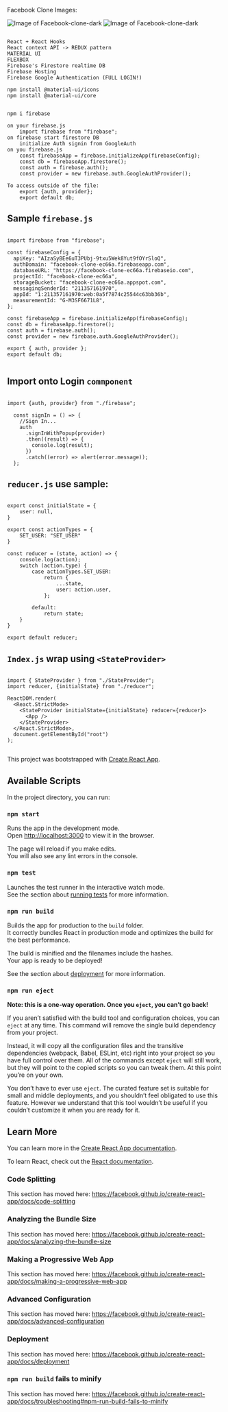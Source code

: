 Facebook Clone Images:

![Image of Facebook-clone-dark](./src/images/facebook-clone-readme-img.png)
![Image of Facebook-clone-dark](./src/images/facebook-clone-readme-img2.png)

```shell

React + React Hooks
React context API -> REDUX pattern
MATERIAL UI
FLEXBOX
Firebase's Firestore realtime DB
Firebase Hosting
Firebase Google Authentication (FULL LOGIN!)

```

```shell
npm install @material-ui/icons
npm install @material-ui/core

```

```shell

npm i firebase

on your firebase.js
    import firebase from "firebase";
on firebase start firestore DB
    initialize Auth signin from GoogleAuth
on you firebase.js
    const firebaseApp = firebase.initializeApp(firebaseConfig);
    const db = firebaseApp.firestore();
    const auth = firebase.auth();
    const provider = new firebase.auth.GoogleAuthProvider();

To access outside of the file:
    export {auth, provider};
    export default db;
```

## Sample `firebase.js`

```shell

import firebase from "firebase";

const firebaseConfig = {
  apiKey: "AIzaSyBEe6uT3PUbj-9txu5Wek8Yut9fOYrSloQ",
  authDomain: "facebook-clone-ec66a.firebaseapp.com",
  databaseURL: "https://facebook-clone-ec66a.firebaseio.com",
  projectId: "facebook-clone-ec66a",
  storageBucket: "facebook-clone-ec66a.appspot.com",
  messagingSenderId: "211357161970",
  appId: "1:211357161970:web:0a5f7874c25544c63bb36b",
  measurementId: "G-M3SF6671L8",
};

const firebaseApp = firebase.initializeApp(firebaseConfig);
const db = firebaseApp.firestore();
const auth = firebase.auth();
const provider = new firebase.auth.GoogleAuthProvider();

export { auth, provider };
export default db;


```

## Import onto Login `commponent`

```shell

import {auth, provider} from "./firebase";

  const signIn = () => {
    //Sign In...
    auth
      .signInWithPopup(provider)
      .then((result) => {
        console.log(result);
      })
      .catch((error) => alert(error.message));
  };
```

## `reducer.js` use sample:

```shell

export const initialState = {
    user: null,
}

export const actionTypes = {
    SET_USER: "SET_USER"
}

const reducer = (state, action) => {
    console.log(action);
    switch (action.type) {
        case actionTypes.SET_USER:
            return {
                ...state,
                user: action.user,
            };

        default:
            return state;
    }
}

export default reducer;
```

## `Index.js` wrap <App /> using `<StateProvider>`

```shell

import { StateProvider } from "./StateProvider";
import reducer, {initialState} from "./reducer";

ReactDOM.render(
  <React.StrictMode>
    <StateProvider initialState={initialState} reducer={reducer}>
      <App />
    </StateProvider>
  </React.StrictMode>,
  document.getElementById("root")
);


```

This project was bootstrapped with [Create React App](https://github.com/facebook/create-react-app).

## Available Scripts

In the project directory, you can run:

### `npm start`

Runs the app in the development mode.<br />
Open [http://localhost:3000](http://localhost:3000) to view it in the browser.

The page will reload if you make edits.<br />
You will also see any lint errors in the console.

### `npm test`

Launches the test runner in the interactive watch mode.<br />
See the section about [running tests](https://facebook.github.io/create-react-app/docs/running-tests) for more information.

### `npm run build`

Builds the app for production to the `build` folder.<br />
It correctly bundles React in production mode and optimizes the build for the best performance.

The build is minified and the filenames include the hashes.<br />
Your app is ready to be deployed!

See the section about [deployment](https://facebook.github.io/create-react-app/docs/deployment) for more information.

### `npm run eject`

**Note: this is a one-way operation. Once you `eject`, you can’t go back!**

If you aren’t satisfied with the build tool and configuration choices, you can `eject` at any time. This command will remove the single build dependency from your project.

Instead, it will copy all the configuration files and the transitive dependencies (webpack, Babel, ESLint, etc) right into your project so you have full control over them. All of the commands except `eject` will still work, but they will point to the copied scripts so you can tweak them. At this point you’re on your own.

You don’t have to ever use `eject`. The curated feature set is suitable for small and middle deployments, and you shouldn’t feel obligated to use this feature. However we understand that this tool wouldn’t be useful if you couldn’t customize it when you are ready for it.

## Learn More

You can learn more in the [Create React App documentation](https://facebook.github.io/create-react-app/docs/getting-started).

To learn React, check out the [React documentation](https://reactjs.org/).

### Code Splitting

This section has moved here: https://facebook.github.io/create-react-app/docs/code-splitting

### Analyzing the Bundle Size

This section has moved here: https://facebook.github.io/create-react-app/docs/analyzing-the-bundle-size

### Making a Progressive Web App

This section has moved here: https://facebook.github.io/create-react-app/docs/making-a-progressive-web-app

### Advanced Configuration

This section has moved here: https://facebook.github.io/create-react-app/docs/advanced-configuration

### Deployment

This section has moved here: https://facebook.github.io/create-react-app/docs/deployment

### `npm run build` fails to minify

This section has moved here: https://facebook.github.io/create-react-app/docs/troubleshooting#npm-run-build-fails-to-minify

